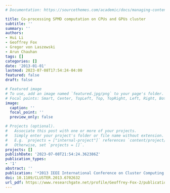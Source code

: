 ```yaml
---
# Documentation: https://sourcethemes.com/academic/docs/managing-content/

title: Co-processing SPMD computation on CPUs and GPUs cluster
subtitle: ''
summary: ''
authors:
- Hui Li
- Geoffrey Fox
- Gregor von Laszewski
- Arun Chauhan
tags: []
categories: []
date: '2013-01-01'
lastmod: 2023-07-08T17:54:24-04:00
featured: false
draft: false

# Featured image
# To use, add an image named `featured.jpg/png` to your page's folder.
# Focal points: Smart, Center, TopLeft, Top, TopRight, Left, Right, BottomLeft, Bottom, BottomRight.
image:
  caption: ''
  focal_point: ''
  preview_only: false

# Projects (optional).
#   Associate this post with one or more of your projects.
#   Simply enter your project's folder or file name without extension.
#   E.g. `projects = ["internal-project"]` references `content/project/deep-learning/index.md`.
#   Otherwise, set `projects = []`.
projects: []
publishDate: '2023-07-08T21:54:24.362386Z'
publication_types:
- '1'
abstract: ''
publication: '*2013 IEEE International Conference on Cluster Computing (CLUSTER)*'
doi: 10.1109/CLUSTER.2013.6702632
url_pdf: https://www.researchgate.net/profile/Geoffrey-Fox-2/publication/261430622_Co-processing_SPMD_computation_on_CPUs_and_GPUs_cluster/links/5899b348a6fdcc32dbde9c03/Co-processing-SPMD-computation-on-CPUs-and-GPUs-cluster.pdf
---
```

